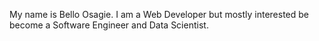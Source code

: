 My name is Bello Osagie. I am a Web Developer but mostly interested be become a Software Engineer and Data Scientist. 
